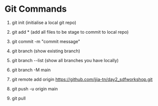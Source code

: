 # Git Commands

1. git init (initialise a local git repo)

2. git add * (add all files to be stage to commit to local repo)

3. git commit -m "commit message"

4. git branch (show existing branch)

5. git branch --list (show all branches you have locally)

6. git branch -M main

7. git remote add origin https://github.com/jjia-tn/day2_sdfworkshop.git

8. git push -u origin main

9. git pull
